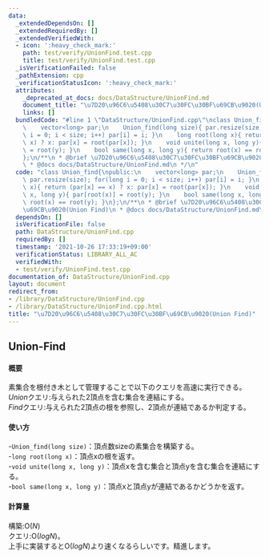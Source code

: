 ```yaml
---
data:
  _extendedDependsOn: []
  _extendedRequiredBy: []
  _extendedVerifiedWith:
  - icon: ':heavy_check_mark:'
    path: test/verify/UnionFind.test.cpp
    title: test/verify/UnionFind.test.cpp
  _isVerificationFailed: false
  _pathExtension: cpp
  _verificationStatusIcon: ':heavy_check_mark:'
  attributes:
    _deprecated_at_docs: docs/DataStructure/UnionFind.md
    document_title: "\u7D20\u96C6\u5408\u30C7\u30FC\u30BF\u69CB\u9020(Union Find)"
    links: []
  bundledCode: "#line 1 \"DataStructure/UnionFind.cpp\"\nclass Union_find{\npublic:\n\
    \    vector<long> par;\n    Union_find(long size){ par.resize(size); for(long\
    \ i = 0; i < size; i++) par[i] = i; }\n    long root(long x){ return (par[x] ==\
    \ x) ? x: par[x] = root(par[x]); }\n    void unite(long x, long y){ par[root(x)]\
    \ = root(y); }\n    bool same(long x, long y){ return root(x) == root(y); }\n\
    };\n/**\n * @brief \u7D20\u96C6\u5408\u30C7\u30FC\u30BF\u69CB\u9020(Union Find)\n\
    \ * @docs docs/DataStructure/UnionFind.md\n */\n"
  code: "class Union_find{\npublic:\n    vector<long> par;\n    Union_find(long size){\
    \ par.resize(size); for(long i = 0; i < size; i++) par[i] = i; }\n    long root(long\
    \ x){ return (par[x] == x) ? x: par[x] = root(par[x]); }\n    void unite(long\
    \ x, long y){ par[root(x)] = root(y); }\n    bool same(long x, long y){ return\
    \ root(x) == root(y); }\n};\n/**\n * @brief \u7D20\u96C6\u5408\u30C7\u30FC\u30BF\
    \u69CB\u9020(Union Find)\n * @docs docs/DataStructure/UnionFind.md\n */\n"
  dependsOn: []
  isVerificationFile: false
  path: DataStructure/UnionFind.cpp
  requiredBy: []
  timestamp: '2021-10-26 17:33:19+09:00'
  verificationStatus: LIBRARY_ALL_AC
  verifiedWith:
  - test/verify/UnionFind.test.cpp
documentation_of: DataStructure/UnionFind.cpp
layout: document
redirect_from:
- /library/DataStructure/UnionFind.cpp
- /library/DataStructure/UnionFind.cpp.html
title: "\u7D20\u96C6\u5408\u30C7\u30FC\u30BF\u69CB\u9020(Union Find)"
---
```

## Union-Find

#### 概要

素集合を根付き木として管理することで以下のクエリを高速に実行できる。  
$Union$クエリ:与えられた2頂点を含む集合を連結にする。  
$Find$クエリ:与えられた2頂点の根を参照し、2頂点が連結であるか判定する。  

#### 使い方

-`Union_find(long size)`：頂点数sizeの素集合を構築する。  
-`long root(long x)`：頂点xの根を返す。  
-`void unite(long x, long y)`：頂点xを含む集合と頂点yを含む集合を連結にする。  
-`bool same(long x, long y)`：頂点xと頂点yが連結であるかどうかを返す。  

#### 計算量

構築:$\mathrm{O}(N)$  
クエリ:$\mathrm{O}(log N)$。  
上手に実装すると$\mathrm{O}(log N)$より速くなるらしいです。精進します。  

